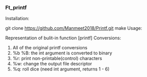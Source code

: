 ### Ft_printf
Installation:

git clone https://github.com/Manmeet2018/Printf.git
make
Usage:

Representation of bulit-in function [printf]
Conversions:

1. All of the original printf conversions
2. %b %B: the int argument is converted to binary
3. %r: print non-printable(control) characters
4. %w: change the output file descriptor
5. %q: roll dice (need int argument, returns 1 - 6)
